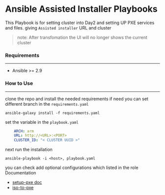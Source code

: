 # Ansible Assisted Installer Playbooks

This Playbook is for setting cluster into Day2 and setting UP PXE services and files.
giving `Assisted installer` URL and cluster 

> note: After transfomation the UI will no longer shows the current cluster

### **Requirements**
---
-  Ansible >= 2.9



### **How to Use**
---
clone the repo and install the needed requirements
if need you can set different branch in the `requirements.yaml`

```shell
ansible-galaxy install -f requirements.yaml
```

set the variable in the `playbook.yaml`
```yaml
    ARCH: arm
    URL: http://<URL>:<PORT>
    CLUSTER_ID: "< CLUSTER UUID >" 
```

next run the installation
```shell
ansible-playbook -i <host>, playbook.yaml 
```

you can check add optional configurations which listed in the role Documentation 

- [setup-pxe doc](https://github.com/eifrach/ansible-role-setup-pxe/blob/main/README.md)
- [iso-to-pxe](https://github.com/eifrach/ansible-role-download-iso-pxe/blob/main/README.md)


